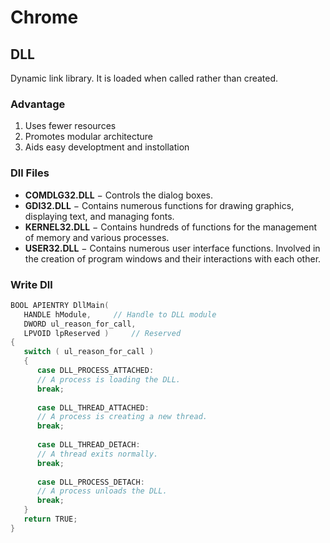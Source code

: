 # Chrome

## DLL

Dynamic link library. It is loaded when called rather than created.

### Advantage

1. Uses fewer resources
2. Promotes modular architecture
3. Aids easy developtment and instollation

### Dll Files

- **COMDLG32.DLL** − Controls the dialog boxes.
- **GDI32.DLL** − Contains numerous functions for drawing graphics, displaying text, and managing fonts.
- **KERNEL32.DLL** − Contains hundreds of functions for the management of memory and various processes.
- **USER32.DLL** − Contains numerous user interface functions. Involved in the creation of program windows and their interactions with each other.

### Write Dll

```c++
BOOL APIENTRY DllMain(
   HANDLE hModule,	   // Handle to DLL module 
   DWORD ul_reason_for_call, 
   LPVOID lpReserved )     // Reserved
{
   switch ( ul_reason_for_call )
   {
      case DLL_PROCESS_ATTACHED:
      // A process is loading the DLL.
      break;
      
      case DLL_THREAD_ATTACHED:
      // A process is creating a new thread.
      break;
      
      case DLL_THREAD_DETACH:
      // A thread exits normally.
      break;
      
      case DLL_PROCESS_DETACH:
      // A process unloads the DLL.
      break;
   }
   return TRUE;
}
```

## 
